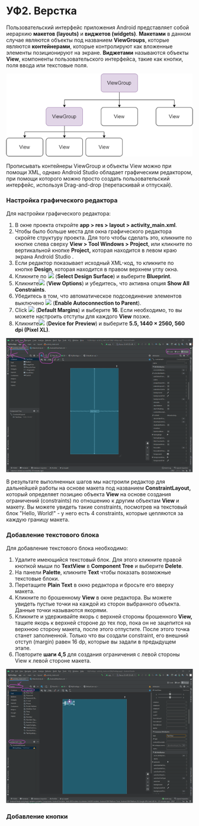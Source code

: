 # УФ2. Верстка

Пользовательский интерфейс приложения Android представляет собой иерархию **макетов \(layouts\)** и **виджетов \(widgets\)**. **Макетами** в данном случае являются объекты под названием **ViewGroups**, которые являются **контейнерами**, которые контролируют как вложенные элементы позиционируют на экране. **Виджетами** называются объекты **View**, компоненты пользовательского интерфейса, такие как кнопки, поля ввода или текстовые поля.

![&#x420;&#x438;&#x441;.1. &#x418;&#x435;&#x440;&#x430;&#x440;&#x445;&#x438;&#x44F; &#x43E;&#x431;&#x44A;&#x435;&#x43A;&#x442;&#x43E;&#x432; &#x432; &#x43C;&#x430;&#x43A;&#x435;&#x442;&#x435;](../../.gitbook/assets/viewgroup_hierarchy.png)

Прописывать контейнеры ViewGroup и объекты View можно при помощи XML, однако Android Studio обладает графическим редактором, при помощи которого можно просто создать пользовательский интерфейс, используя Drag-and-drop \(перетаскивай и отпускай\).

### Настройка графического редактора

Для настройки графического редактора:

1. В окне проекта откройте **app &gt; res &gt; layout &gt; activity\_main.xml**.
2. Чтобы было больше места для окна графического редактора скройте структуру проекта. Для того чтобы сделать это, кликните по кнопке слева сверху **View &gt; Tool Windows &gt; Project**, или кликните по вертикальной кнопке **Project,** которая находится в левом краю экрана Android Studio .
3. Если редактор показывает исходный XML-код, то кликните по кнопке **Design**, которая находится в правом верхнем углу окна.
4. Кликните по ![](https://developer.android.com/studio/images/buttons/layout-editor-design.png) \(**Select Design Surface**\) и выберите **Blueprint**.
5. Кликните![](https://developer.android.com/studio/images/buttons/layout-editor-show-constraints.png) \(**View Options**\) и убедитесь, что активна опция **Show All Constraints**.
6. Убедитесь в том, что автоматическое подсоединение элементов выключено ![](https://developer.android.com/studio/images/buttons/layout-editor-autoconnect-on.png) \(**Enable Autoconnection to Parent**\).
7. Click ![](https://developer.android.com/studio/images/buttons/default-margins.png) \(**Default Margins**\) и выберите **16**. Если необходимо, то вы можете настроить отступы для каждого **View** позже.
8. Кликните![](https://developer.android.com/studio/images/buttons/layout-editor-device.png) \(**Device for Preview**\) и выберите **5.5, 1440 × 2560, 560 dpi \(Pixel XL\)**.

![&#x420;&#x438;&#x441;.2. &#x41E;&#x43A;&#x43D;&#x43E; &#x440;&#x435;&#x434;&#x430;&#x43A;&#x442;&#x43E;&#x440;&#x430; &#x43F;&#x43E;&#x441;&#x43B;&#x435; &#x43D;&#x430;&#x441;&#x442;&#x440;&#x43E;&#x439;&#x43A;&#x438;](../../.gitbook/assets/2.2.2-editor_main_elements.png)

В результате выполненных шагов мы настроили редактор для дальнейшей работы на основе макета под названием **ConstraintLayout,** который определяет позицию объекта **View** на основе создания ограничений \(constraints\) по отношению к другим объектам **View** и макету. Вы можете увидеть такие constraints, посмотрев на текстовый блок "Hello, World!" - у него есть 4 constraints, которые цепляются за каждую границу макета.

### Добавление текстового блока

Для добавление текстового блока необходимо:

1. Удалите имеющийся текстовый блок. Для этого кликните правой кнопкой мыши по **TextView** в **Component Tree** и выберите **Delete**.
2. На панели **Palette**, кликните **Text** чтобы показать возможные текстовые блоки.
3. Перетащите **Plain Text** в окно редактора и бросьте его вверху макета.
4. Кликните по брошенному **View** в окне редактора. Вы можете увидеть пустые точки на каждой из сторон выбранного объекта. Данные точки называются якорями.
5. Кликните и удерживайте якорь с верхней стороны брошенного **View,** тащите якорь к верхней стороне до тех пор, пока он не зацепится на верхнюю сторону макета, после этого отпустите. После этого точка станет заполненной. Только что вы создали constraint, его внешний отступ \(margin\) равен 16 dp, которые вы задали в предыдущем этапе.
6. Повторите **шаги 4,5** для создания ограничения с левой стороны View к левой стороне макета.

![&#x420;&#x438;&#x441;.3. &#x414;&#x43E;&#x431;&#x430;&#x432;&#x43B;&#x435;&#x43D;&#x438;&#x435; &#x44D;&#x43B;&#x435;&#x43C;&#x435;&#x43D;&#x442;&#x430; TextView](../../.gitbook/assets/2.2.3-editor_add_element.png)

### Добавление кнопки



